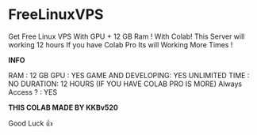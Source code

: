 # FreeLinuxVPS
Get Free Linux VPS With GPU + 12 GB Ram ! With Colab! This Server will working 12 hours If you have Colab Pro Its will Working More Times !

**INFO**

RAM : 12 GB
GPU : YES
GAME AND DEVELOPING: YES
UNLIMITED TIME : NO
DURATION: 12 HOURS (IF YOU HAVE COLAB PRO IS MORE)
Always Access ? : YES

**THIS COLAB MADE BY KKBv520**

Good Luck 👍 
